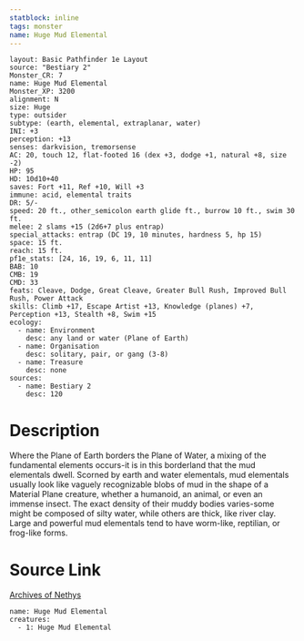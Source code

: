 ```yaml
---
statblock: inline
tags: monster
name: Huge Mud Elemental
---
```

```statblock
layout: Basic Pathfinder 1e Layout
source: "Bestiary 2"
Monster_CR: 7
name: Huge Mud Elemental
Monster_XP: 3200
alignment: N
size: Huge
type: outsider
subtype: (earth, elemental, extraplanar, water)
INI: +3
perception: +13
senses: darkvision, tremorsense
AC: 20, touch 12, flat-footed 16 (dex +3, dodge +1, natural +8, size -2)
HP: 95
HD: 10d10+40
saves: Fort +11, Ref +10, Will +3
immune: acid, elemental traits
DR: 5/-
speed: 20 ft., other_semicolon earth glide ft., burrow 10 ft., swim 30 ft.
melee: 2 slams +15 (2d6+7 plus entrap)
special_attacks: entrap (DC 19, 10 minutes, hardness 5, hp 15)
space: 15 ft.
reach: 15 ft.
pf1e_stats: [24, 16, 19, 6, 11, 11]
BAB: 10
CMB: 19
CMD: 33
feats: Cleave, Dodge, Great Cleave, Greater Bull Rush, Improved Bull Rush, Power Attack
skills: Climb +17, Escape Artist +13, Knowledge (planes) +7, Perception +13, Stealth +8, Swim +15
ecology:
  - name: Environment
    desc: any land or water (Plane of Earth)
  - name: Organisation
    desc: solitary, pair, or gang (3-8)
  - name: Treasure
    desc: none
sources:
  - name: Bestiary 2
    desc: 120
```
# Description
Where the Plane of Earth borders the Plane of Water, a mixing of the fundamental elements occurs-it is in this borderland that the mud elementals dwell. Scorned by earth and water elementals, mud elementals usually look like vaguely recognizable blobs of mud in the shape of a Material Plane creature, whether a humanoid, an animal, or even an immense insect. The exact density of their muddy bodies varies-some might be composed of silty water, while others are thick, like river clay. Large and powerful mud elementals tend to have worm-like, reptilian, or frog-like forms.
# Source Link
[Archives of Nethys](https://aonprd.com/MonsterDisplay.aspx?ItemName=Huge%20Mud%20Elemental)
```encounter-table
name: Huge Mud Elemental
creatures:
  - 1: Huge Mud Elemental
```
